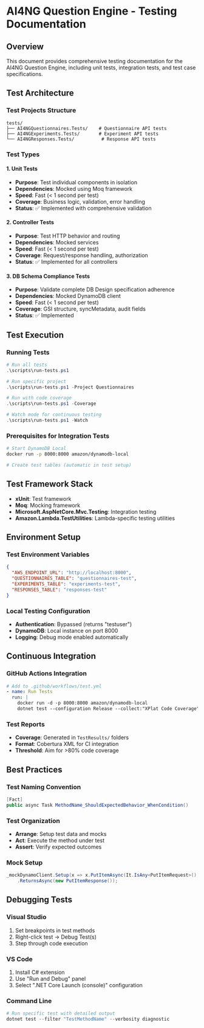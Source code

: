 # AI4NG Question Engine - Testing Documentation

## Overview

This document provides comprehensive testing documentation for the AI4NG Question Engine, including unit tests, integration tests, and test case specifications.

## Test Architecture

### Test Projects Structure
```
tests/
├── AI4NGQuestionnaires.Tests/    # Questionnaire API tests
├── AI4NGExperiments.Tests/       # Experiment API tests  
└── AI4NGResponses.Tests/          # Response API tests
```

### Test Types

#### 1. Unit Tests
- **Purpose**: Test individual components in isolation
- **Dependencies**: Mocked using Moq framework
- **Speed**: Fast (< 1 second per test)
- **Coverage**: Business logic, validation, error handling
- **Status**: ✅ Implemented with comprehensive validation

#### 2. Controller Tests
- **Purpose**: Test HTTP behavior and routing
- **Dependencies**: Mocked services
- **Speed**: Fast (< 1 second per test)
- **Coverage**: Request/response handling, authorization
- **Status**: ✅ Implemented for all controllers

#### 3. DB Schema Compliance Tests
- **Purpose**: Validate complete DB Design specification adherence
- **Dependencies**: Mocked DynamoDB client
- **Speed**: Fast (< 1 second per test)
- **Coverage**: GSI structure, syncMetadata, audit fields
- **Status**: ✅ Implemented

## Test Execution

### Running Tests

```powershell
# Run all tests
.\scripts\run-tests.ps1

# Run specific project
.\scripts\run-tests.ps1 -Project Questionnaires

# Run with code coverage
.\scripts\run-tests.ps1 -Coverage

# Watch mode for continuous testing
.\scripts\run-tests.ps1 -Watch
```

### Prerequisites for Integration Tests

```bash
# Start DynamoDB Local
docker run -p 8000:8000 amazon/dynamodb-local

# Create test tables (automatic in test setup)
```

## Test Framework Stack

- **xUnit**: Test framework
- **Moq**: Mocking framework  
- **Microsoft.AspNetCore.Mvc.Testing**: Integration testing
- **Amazon.Lambda.TestUtilities**: Lambda-specific testing utilities

## Environment Setup

### Test Environment Variables
```json
{
  "AWS_ENDPOINT_URL": "http://localhost:8000",
  "QUESTIONNAIRES_TABLE": "questionnaires-test",
  "EXPERIMENTS_TABLE": "experiments-test", 
  "RESPONSES_TABLE": "responses-test"
}
```

### Local Testing Configuration
- **Authentication**: Bypassed (returns "testuser")
- **DynamoDB**: Local instance on port 8000
- **Logging**: Debug mode enabled automatically

## Continuous Integration

### GitHub Actions Integration
```yaml
# Add to .github/workflows/test.yml
- name: Run Tests
  run: |
    docker run -d -p 8000:8000 amazon/dynamodb-local
    dotnet test --configuration Release --collect:"XPlat Code Coverage"
```

### Test Reports
- **Coverage**: Generated in `TestResults/` folders
- **Format**: Cobertura XML for CI integration
- **Threshold**: Aim for >80% code coverage

## Best Practices

### Test Naming Convention
```csharp
[Fact]
public async Task MethodName_ShouldExpectedBehavior_WhenCondition()
```

### Test Organization
- **Arrange**: Setup test data and mocks
- **Act**: Execute the method under test  
- **Assert**: Verify expected outcomes

### Mock Setup
```csharp
_mockDynamoClient.Setup(x => x.PutItemAsync(It.IsAny<PutItemRequest>(), default))
    .ReturnsAsync(new PutItemResponse());
```

## Debugging Tests

### Visual Studio
1. Set breakpoints in test methods
2. Right-click test → Debug Test(s)
3. Step through code execution

### VS Code  
1. Install C# extension
2. Use "Run and Debug" panel
3. Select ".NET Core Launch (console)" configuration

### Command Line
```powershell
# Run specific test with detailed output
dotnet test --filter "TestMethodName" --verbosity diagnostic
```